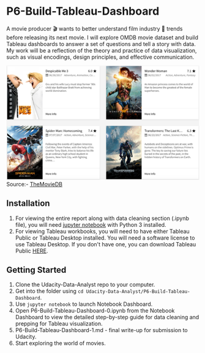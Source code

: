 # P6-Build-Tableau-Dashboard

A movie producer :clapper: wants to better understand film industry :movie_camera: trends before releasing its next movie. I will explore OMDB movie dataset and build Tableau dashboards to answer a set of questions and tell a story with data. My work will be a reflection of the theory and practice of data visualization, such as visual encodings, design principles, and effective communication.

![poster_tmdb](images/poster_tmdb.png)
<br>
Source:- [TheMovieDB](https://www.themoviedb.org/movie/now-playing?language=en)

## Installation
1. For viewing the entire report along with data cleaning section (.ipynb file), you will need [jupyter notebook](http://jupyter.readthedocs.io/en/latest/install.html) with Python 3 installed.
2. For viewing Tableau workbooks, you will need to have either Tableau Public or Tableau Desktop installed. You will need a software license to use Tableau Desktop. If you don't have one, you can download Tableau Public [HERE](https://public.tableau.com/s/).

## Getting Started
1. Clone the Udacity-Data-Analyst repo to your computer.
2. Get into the folder using `cd Udacity-Data-Analyst/P6-Build-Tableau-Dashboard`.
3. Use `jupyter notebook` to launch Notebook Dashboard.
4. Open P6-Build-Tableau-Dashboard-0.ipynb from the Notebook Dashboard to view the detailed step-by-step guide for data cleaning and prepping for Tableau visualization.
5. P6-Build-Tableau-Dashboard-1.md - final write-up for submission to Udacity.
6. Start exploring the world of movies.
